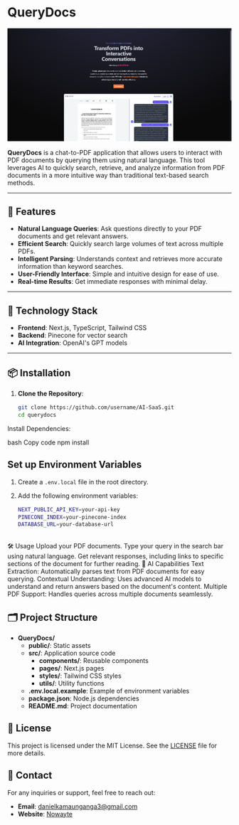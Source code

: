 # QueryDocs

![alt text](image.png)

**QueryDocs** is a chat-to-PDF application that allows users to interact with PDF documents by querying them using natural language. This tool leverages AI to quickly search, retrieve, and analyze information from PDF documents in a more intuitive way than traditional text-based search methods.

---

## 🚀 Features

- **Natural Language Queries**: Ask questions directly to your PDF documents and get relevant answers.
- **Efficient Search**: Quickly search large volumes of text across multiple PDFs.
- **Intelligent Parsing**: Understands context and retrieves more accurate information than keyword searches.
- **User-Friendly Interface**: Simple and intuitive design for ease of use.
- **Real-time Results**: Get immediate responses with minimal delay.

---

## 🔧 Technology Stack

- **Frontend**: Next.js, TypeScript, Tailwind CSS
- **Backend**: Pinecone for vector search
- **AI Integration**: OpenAI's GPT models

---

## 📦 Installation

1. **Clone the Repository**:

   ```bash
   git clone https://github.com/username/AI-SaaS.git
   cd querydocs


Install Dependencies:

bash
Copy code
npm install


## Set up Environment Variables

1. Create a `.env.local` file in the root directory.
2. Add the following environment variables:

   ```bash
   NEXT_PUBLIC_API_KEY=your-api-key
   PINECONE_INDEX=your-pinecone-index
   DATABASE_URL=your-database-url



🛠️ Usage
Upload your PDF documents.
Type your query in the search bar using natural language.
Get relevant responses, including links to specific sections of the document for further reading.
🤖 AI Capabilities
Text Extraction: Automatically parses text from PDF documents for easy querying.
Contextual Understanding: Uses advanced AI models to understand and return answers based on the document's content.
Multiple PDF Support: Handles queries across multiple documents seamlessly.

## 🗂️ Project Structure

- **QueryDocs/**
  - **public/**: Static assets
  - **src/**: Application source code
    - **components/**: Reusable components
    - **pages/**: Next.js pages
    - **styles/**: Tailwind CSS styles
    - **utils/**: Utility functions
  - **.env.local.example**: Example of environment variables
  - **package.json**: Node.js dependencies
  - **README.md**: Project documentation


## 📝 License

This project is licensed under the MIT License. See the [LICENSE](LICENSE) file for more details.


## 📧 Contact

For any inquiries or support, feel free to reach out:

- **Email**: danielkamaunganga3@gmail.com
- **Website**: [Nowayte](https://nowayte.vercel.app)







